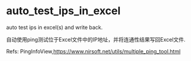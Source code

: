 # auto_test_ips_in_excel
auto test ips in excel(s) and write back.

自动使用ping测试位于Excel文件中的IP地址，并将连通性结果写回Excel文件.


Refs: PingInfoView,https://www.nirsoft.net/utils/multiple_ping_tool.html
